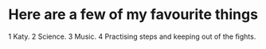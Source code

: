 # Here are a few of my favourite things

1 Katy.
2 Science.
3 Music.
4 Practising steps and keeping out of the fights.
